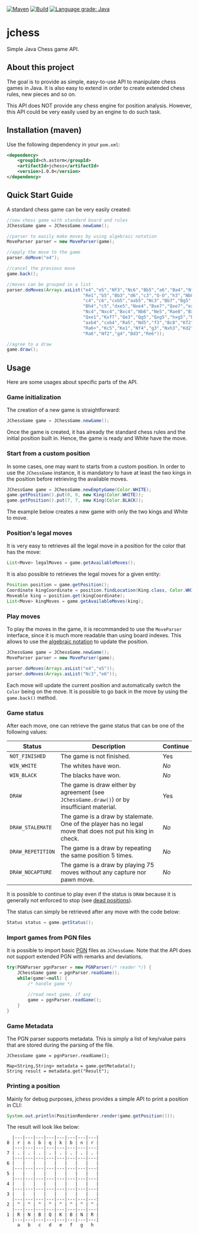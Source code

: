 [![Maven](https://img.shields.io/maven-central/v/ch.astorm/jchess.svg)](https://search.maven.org/search?q=g:ch.astorm%20AND%20a:jchess)
[![Build](https://app.travis-ci.com/ctabin/jchess.svg?branch=master)](https://app.travis-ci.com/github/ctabin/jchess)
[![Language grade: Java](https://img.shields.io/lgtm/grade/java/g/ctabin/jchess.svg?logo=lgtm&logoWidth=18)](https://lgtm.com/projects/g/ctabin/jchess/context:java)

# jchess

Simple Java Chess game API.

## About this project

The goal is to provide as simple, easy-to-use API to manipulate chess games in Java.
It is also easy to extend in order to create extended chess rules, new pieces and so on.

This API does NOT provide any chess engine for position analysis. However, this API could
be very easily used by an engine to do such task.

## Installation (maven)

Use the following dependency in your `pom.xml`:

```xml
<dependency>
    <groupId>ch.astorm</groupId>
    <artifactId>jchess</artifactId>
    <version>1.0.0</version>
</dependency>
```

## Quick Start Guide

A standard chess game can be very easily created:

```java
//new chess game with standard board and rules
JChessGame game = JChessGame.newGame();

//parser to easily make moves by using algebraic notation
MoveParser parser = new MoveParser(game);

//apply the move to the game
parser.doMove("e4");

//cancel the previous move
game.back();

//moves can be grouped in a list
parser.doMoves(Arrays.asList("e4","e5","Nf3","Nc6","Bb5","a6","Ba4","Nf6","O-O","Be7",
                             "Re1","b5","Bb3","d6","c3","O-O","h3","Nb8","d4","Nbd7",
                             "c4","c6","cxb5","axb5","Nc3","Bb7","Bg5","b4","Nb1","h6",
                             "Bh4","c5","dxe5","Nxe4","Bxe7","Qxe7","exd6","Qf6","Nbd2","Nxd6",
                             "Nc4","Nxc4","Bxc4","Nb6","Ne5","Rae8","Bxf7+","Rxf7","Nxf7","Rxe1+",
                             "Qxe1","Kxf7","Qe3","Qg5","Qxg5","hxg5","b3","Ke6","a3","Kd6",
                             "axb4","cxb4","Ra5","Nd5","f3","Bc8","Kf2","Bf5","Ra7","g6",
                             "Ra6+","Kc5","Ke1","Nf4","g3","Nxh3","Kd2","Kb5","Rd6","Kc5",
                             "Ra6","Nf2","g4","Bd3","Re6"));

//agree to a draw
game.draw();
```

## Usage

Here are some usages about specific parts of the API.

### Game initialization

The creation of a new game is straightforward:

```java
JChessGame game = JChessGame.newGame();
```

Once the game is created, it has already the standard chess rules and the initial
position built in. Hence, the game is ready and White have the move.

### Start from a custom position

In some cases, one may want to starts from a custom position. In order to use
the `JChessGame` instance, it is mandatory to have at least the two kings in
the position before retrieving the available moves.

```java
JChessGame game = JChessGame.newEmptyGame(Color.WHITE);
game.getPosition().put(0, 0, new King(Color.WHITE));
game.getPosition().put(7, 7, new King(Color.BLACK));
```

The example below creates a new game with only the two kings and White to move.

### Position's legal moves

It is very easy to retrieves all the legal move in a position for the color
that has the move:

```java
List<Move> legalMoves = game.getAvailableMoves();
```

It is also possible to retrieves the legal moves for a given entity:

```java
Position position = game.getPosition();
Coordinate kingCoordinate = position.findLocation(King.class, Color.WHITE);
Moveable king = position.get(kingCoordinate);
List<Move> kingMoves = game.getAvailableMoves(king);
```

### Play moves

To play the moves in the game, it is recommanded to use the `MoveParser` interface, since
it is much more readable than using board indexes. This allows to use the [algebraic notation](https://en.wikipedia.org/wiki/Algebraic_notation_(chess))
to update the position.

```java
JChessGame game = JChessGame.newGame();
MoveParser parser = new MoveParser(game);

parser.doMoves(Arrays.asList("e4","e5"));
parser.doMoves(Arrays.asList("Nc3","e6"));
```

Each move will update the current position and automatically switch the `Color` being on the move.
It is possible to go back in the move by using the `game.back()` method.

### Game status

After each move, one can retrieve the game status that can be one of the following values:

 Status | Description | Continue |
 ------ | ----------- | -------------- |
 `NOT_FINISHED` | The game is not finished. | Yes |
 `WIN_WHITE` | The whites have won. | *No* |
 `WIN_BLACK` | The blacks have won. | *No* |
 `DRAW` | The game is draw either by agreement (see `JChessGame.draw()`) or by insufficiant material. | Yes |
 `DRAW_STALEMATE` | The game is a draw by stalemate. One of the player has no legal move that does not put his king in check. | *No* |
 `DRAW_REPETITION` | The game is a draw by repeating the same position 5 times. | *No* |
 `DRAW_NOCAPTURE` | The game is a draw by playing 75 moves without any capture nor pawn move. | *No* |

It is possible to continue to play even if the status is `DRAW` because it is generally not enforced to stop
(see [dead positions](https://en.wikipedia.org/wiki/Rules_of_chess#Dead_position)).

The status can simply be retrieved after any move with the code below:

```java
Status status = game.getStatus();
```

### Import games from PGN files

It is possible to import basic [PGN](https://en.wikipedia.org/wiki/Portable_Game_Notation) files
as `JChessGame`. Note that the API does not support extended PGN with remarks and deviations.

```java
try(PGNParser pgnParser = new PGNParser(/* reader */) {
    JChessGame game = pgnParser.readGame();
    while(game!=null) {
        /* handle game */
        
        //read next game, if any
        game = pgnParser.readGame();
    }
}
```

### Game Metadata

The PGN parser supports metadata. This is simply a list of key/value pairs that are stored
during the parsing of the file.

```
JChessGame game = pgnParser.readGame();

Map<String,String> metadata = game.getMetadata();
String result = metadata.get("Result");
```

### Printing a position

Mainly for debug purposes, jchess provides a simple API to print a position in CLI:

```java
System.out.println(PositionRenderer.render(game.getPosition()));
```

The result will look like below:

```
  |---|---|---|---|---|---|---|---|
8 | r | n | b | q | k | b | n | r |
  |---|---|---|---|---|---|---|---|
7 | . | . | . | . | . | . | . | . |
  |---|---|---|---|---|---|---|---|
6 |   |   |   |   |   |   |   |   |
  |---|---|---|---|---|---|---|---|
5 |   |   |   |   |   |   |   |   |
  |---|---|---|---|---|---|---|---|
4 |   |   |   |   |   |   |   |   |
  |---|---|---|---|---|---|---|---|
3 |   |   |   |   |   |   |   |   |
  |---|---|---|---|---|---|---|---|
2 | ^ | ^ | ^ | ^ | ^ | ^ | ^ | ^ |
  |---|---|---|---|---|---|---|---|
1 | R | N | B | Q | K | B | N | R |
  |---|---|---|---|---|---|---|---|
    a   b   c   d   e   f   g   h  
```

